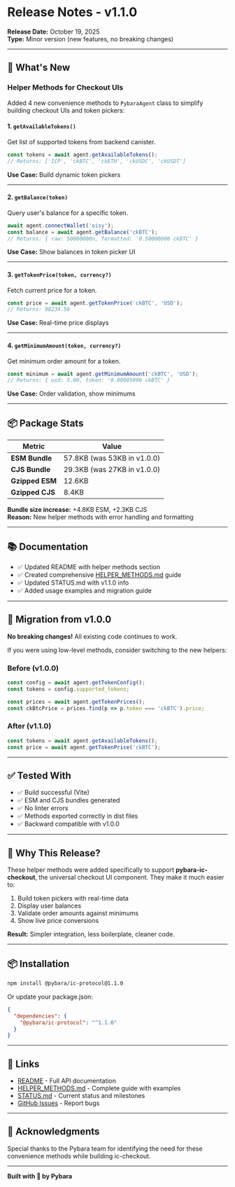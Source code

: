 # Release Notes - v1.1.0

**Release Date:** October 19, 2025  
**Type:** Minor version (new features, no breaking changes)

---

## 🎉 What's New

### Helper Methods for Checkout UIs

Added 4 new convenience methods to `PybaraAgent` class to simplify building checkout UIs and token pickers:

#### 1. `getAvailableTokens()`
Get list of supported tokens from backend canister.

```javascript
const tokens = await agent.getAvailableTokens();
// Returns: ['ICP', 'ckBTC', 'ckETH', 'ckUSDC', 'ckUSDT']
```

**Use Case:** Build dynamic token pickers

---

#### 2. `getBalance(token)`
Query user's balance for a specific token.

```javascript
await agent.connectWallet('oisy');
const balance = await agent.getBalance('ckBTC');
// Returns: { raw: 50000000n, formatted: '0.50000000 ckBTC' }
```

**Use Case:** Show balances in token picker UI

---

#### 3. `getTokenPrice(token, currency?)`
Fetch current price for a token.

```javascript
const price = await agent.getTokenPrice('ckBTC', 'USD');
// Returns: 98234.56
```

**Use Case:** Real-time price displays

---

#### 4. `getMinimumAmount(token, currency?)`
Get minimum order amount for a token.

```javascript
const minimum = await agent.getMinimumAmount('ckBTC', 'USD');
// Returns: { usd: 5.00, token: '0.00005090 ckBTC' }
```

**Use Case:** Order validation, show minimums

---

## 📦 Package Stats

| Metric | Value |
|--------|-------|
| **ESM Bundle** | 57.8KB (was 53KB in v1.0.0) |
| **CJS Bundle** | 29.3KB (was 27KB in v1.0.0) |
| **Gzipped ESM** | 12.6KB |
| **Gzipped CJS** | 8.4KB |

**Bundle size increase:** +4.8KB ESM, +2.3KB CJS  
**Reason:** New helper methods with error handling and formatting

---

## 📚 Documentation

- ✅ Updated README with helper methods section
- ✅ Created comprehensive [HELPER_METHODS.md](docs/HELPER_METHODS.md) guide
- ✅ Updated STATUS.md with v1.1.0 info
- ✅ Added usage examples and migration guide

---

## 🔄 Migration from v1.0.0

**No breaking changes!** All existing code continues to work.

If you were using low-level methods, consider switching to the new helpers:

### Before (v1.0.0)
```javascript
const config = await agent.getTokenConfig();
const tokens = config.supported_tokens;

const prices = await agent.getTokenPrices();
const ckBtcPrice = prices.find(p => p.token === 'ckBTC').price;
```

### After (v1.1.0)
```javascript
const tokens = await agent.getAvailableTokens();
const price = await agent.getTokenPrice('ckBTC');
```

---

## ✅ Tested With

- ✅ Build successful (Vite)
- ✅ ESM and CJS bundles generated
- ✅ No linter errors
- ✅ Methods exported correctly in dist files
- ✅ Backward compatible with v1.0.0

---

## 🎯 Why This Release?

These helper methods were added specifically to support **pybara-ic-checkout**, the universal checkout UI component. They make it much easier to:

1. Build token pickers with real-time data
2. Display user balances
3. Validate order amounts against minimums
4. Show live price conversions

**Result:** Simpler integration, less boilerplate, cleaner code.

---

## 📦 Installation

```bash
npm install @pybara/ic-protocol@1.1.0
```

Or update your package.json:

```json
{
  "dependencies": {
    "@pybara/ic-protocol": "^1.1.0"
  }
}
```

---

## 🔗 Links

- [README](README.md) - Full API documentation
- [HELPER_METHODS.md](docs/HELPER_METHODS.md) - Complete guide with examples
- [STATUS.md](STATUS.md) - Current status and milestones
- [GitHub Issues](https://github.com/pybara/pybara-ic-protocol/issues) - Report bugs

---

## 🙏 Acknowledgments

Special thanks to the Pybara team for identifying the need for these convenience methods while building ic-checkout.

---

**Built with 🦫 by Pybara**

